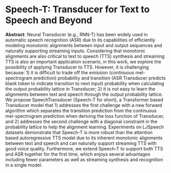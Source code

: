 
# Speech-T: Transducer for Text to Speech and Beyond

**Abstract**: Neural Transducer (e.g., RNN-T) has been widely used in automatic speech recognition (ASR) due to its capabilities of efficiently modeling monotonic alignments between input and output sequences and naturally supporting streaming inputs. Considering that monotonic alignments are also critical to text to speech (TTS) synthesis and streaming TTS is also an important application scenario, in this work, we explore the possibility of applying Transducer to TTS. However, it is challenging because: 1) it is difficult to trade off the emission (continuous mel-spectrogram prediction) probability and transition (ASR Transducer predicts blank token to indicate transition to next input) probability when calculating the output probability lattice in Transducer; 2) it is not easy to learn the alignments between text and speech through the output probability lattice. We propose SpeechTransducer (Speech-T for short), a Transformer based Transducer model that 1) addresses the first challenge with a new forward algorithm which separates the transition prediction from the continuous mel-spectrogram prediction when deriving the loss function of Transducer, and 2) addresses the second challenge with a diagonal constraint in the probability lattice to help the alignment learning. Experiments on LJSpeech datasets demonstrate that Speech-T is more robust than the attention based autoregressive TTS model due to its inherent monotonic alignments between text and speech and can naturally support streaming TTS with good voice quality. Furthermore, we extend Speech-T to support both TTS and ASR together for the first time, which enjoys several advantages including fewer parameters as well as streaming synthesis and recognition in a single model.

